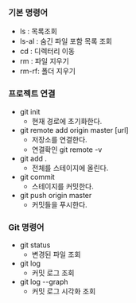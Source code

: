 ### 기본 명령어
- ls : 목록조회
- ls-al : 숨긴 파일 포함 목록 조회
- cd : 디렉터리 이동
- rm : 파일 지우기
- rm-rf: 폴더 지우기
 
### 프로젝트 연결
- git init
    - 현재 경로에 초기화한다.
- git remote add origin master [url]
    - 저장소를 연결한다.
    - 연결확인 git remote -v
- git add .
    - 전체를 스테이지에 올린다.
- git commit
    - 스테이지를 커밋한다.
- git push origin master
    - 커밋들을 푸시한다.
 

### Git 명령어
- git status
    - 변경된 파일 조회
- git log
    - 커밋 로그 조회
- git log --graph
    - 커밋 로그 시각화 조회